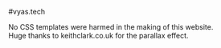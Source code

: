 #vyas.tech



No CSS templates were harmed in the making of this website.  
Huge thanks to keithclark.co.uk for the parallax effect.
